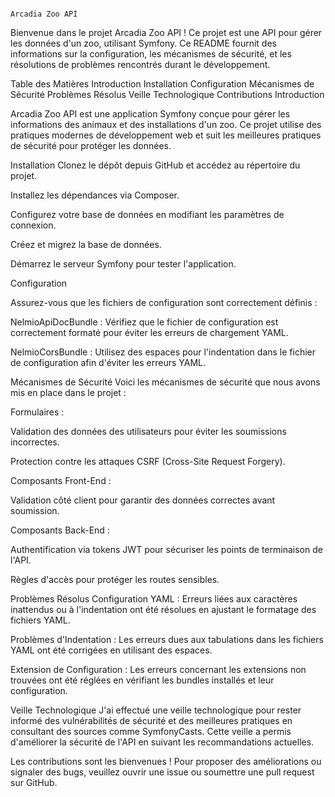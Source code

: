                                                                                      Arcadia Zoo API


Bienvenue dans le projet Arcadia Zoo API ! Ce projet est une API pour gérer les données d'un zoo, utilisant Symfony. Ce README fournit des informations sur la configuration, les mécanismes de sécurité, et les résolutions de problèmes rencontrés durant le développement.

Table des Matières
Introduction
Installation
Configuration
Mécanismes de Sécurité
Problèmes Résolus
Veille Technologique
Contributions
Introduction


Arcadia Zoo API est une application Symfony conçue pour gérer les informations des animaux et des installations d'un zoo. Ce projet utilise des pratiques modernes de développement web et suit les meilleures pratiques de sécurité pour protéger les données.

Installation
Clonez le dépôt depuis GitHub et accédez au répertoire du projet.

Installez les dépendances via Composer.


Configurez votre base de données en modifiant les paramètres de connexion.

Créez et migrez la base de données.

Démarrez le serveur Symfony pour tester l'application.

Configuration

Assurez-vous que les fichiers de configuration sont correctement définis :

NelmioApiDocBundle : Vérifiez que le fichier de configuration est correctement formaté pour éviter les erreurs de chargement YAML.

NelmioCorsBundle : Utilisez des espaces pour l'indentation dans le fichier de configuration afin d'éviter les erreurs YAML.

Mécanismes de Sécurité
Voici les mécanismes de sécurité que nous avons mis en place dans le projet :

Formulaires :

Validation des données des utilisateurs pour éviter les soumissions incorrectes.

Protection contre les attaques CSRF (Cross-Site Request Forgery).

Composants Front-End :

Validation côté client pour garantir des données correctes avant soumission.

Composants Back-End :

Authentification via tokens JWT pour sécuriser les points de terminaison de l'API.

Règles d'accès pour protéger les routes sensibles.

Problèmes Résolus
Configuration YAML : Erreurs liées aux caractères inattendus ou à l'indentation ont été résolues en ajustant le formatage des fichiers YAML.

Problèmes d'Indentation : Les erreurs dues aux tabulations dans les fichiers YAML ont été corrigées en utilisant des espaces.

Extension de Configuration : Les erreurs concernant les extensions non trouvées ont été réglées en vérifiant les bundles installés et leur configuration.


Veille Technologique
J'ai effectué une veille technologique pour rester informé des vulnérabilités de sécurité et des meilleures pratiques en consultant des sources comme SymfonyCasts. Cette veille a permis d'améliorer la sécurité de l'API en suivant les recommandations actuelles.


Les contributions sont les bienvenues ! Pour proposer des améliorations ou signaler des bugs, veuillez ouvrir une issue ou soumettre une pull request sur GitHub.

